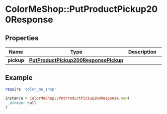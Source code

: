 # ColorMeShop::PutProductPickup200Response

## Properties

| Name | Type | Description | Notes |
| ---- | ---- | ----------- | ----- |
| **pickup** | [**PutProductPickup200ResponsePickup**](PutProductPickup200ResponsePickup.md) |  | [optional] |

## Example

```ruby
require 'color_me_shop'

instance = ColorMeShop::PutProductPickup200Response.new(
  pickup: null
)
```

